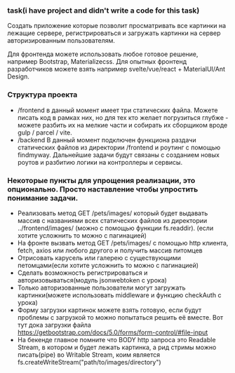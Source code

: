 ### task(i have project and didn't write a code for this task)

Создать приложение которые позволит просматривать все картинки на лежащие сервере, регистрироваться и загружать картинки на сервер авторизированным пользователям.

Для фронтенда можете использовать любое готовое решение, например Bootstrap, Materializecss.
Для опытных фронтенд разработчиков можете взять например svelte/vue/react + MaterialUI/Ant Design.

### Структура проекта

- /frontend в данный момент имеет три статических файла. Можете писать код в рамках них, но для тех кто желает погрузиться глубже - можете разбить их на мелкие части и собирать их сборщиком вроде gulp / parcel / vite.
- /backend В данный момент подключен функциона раздачи статических файлов из директории /frontend и роутинг с помощью findmyway. Дальнейшие задачи будут связаны с созданием новых роутов и разбитию логики на контроллеры и сервисы.

### Некоторые пункты для упрощения реализации, это опционально. Просто наставление чтобы упростить понимание задачи.

- Реализовать метод GET /pets/images/ который будет выдавать массив с названиями всех статических файлов из директории ../frontend/images/ (можно с помощью функции fs.readdir). (если хотите усложнить то можно с пагинацией)
- На фронте вызвать метод GET /pets/images/ с помощью http клиента, fetch, axios или любого другого и получить массив питомцев
- Отрисовать карусель или галерею с существующими петомцами(если хотите усложнить то можно с пагинацией)
- Сделать возможность регистрироваться и авторизовываться(модуль jsonwebtoken с урока)
- Только авторизованные пользователи могут загружать картинки(можете использовать middleware и функцию checkAuth с урока)
- Форму загрузки картинок можете взять готовую, если будут проблемы с загрузкой то можно попытаться решить её вместе. Вот тут дока загрузки файла https://getbootstrap.com/docs/5.0/forms/form-control/#file-input
- На бекенде главное помните что BODY http запроса это Readable Stream, в котором и будет лежать картинка, а рид стримы можно писать(pipe) во Writable Stream, коим является fs.createWriteStream("path/to/images/directory")
